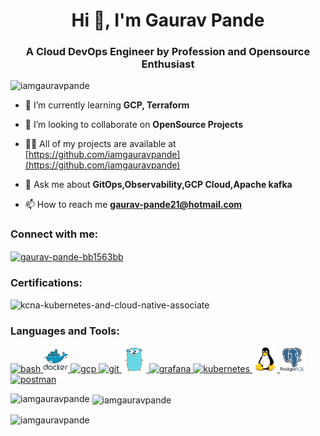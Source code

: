 <h1 align="center">Hi 👋, I'm Gaurav Pande</h1>
<h3 align="center">A Cloud DevOps Engineer by Profession and Opensource Enthusiast</h3>

<p align="left"> <img src="https://komarev.com/ghpvc/?username=iamgauravpande&label=Profile%20views&color=0e75b6&style=flat" alt="iamgauravpande" /> </p>

- 🌱 I’m currently learning **GCP, Terraform**

- 👯 I’m looking to collaborate on **OpenSource Projects**

- 👨‍💻 All of my projects are available at [https://github.com/iamgauravpande](https://github.com/iamgauravpande)

- 💬 Ask me about **GitOps,Observability,GCP Cloud,Apache kafka**

- 📫 How to reach me **gaurav-pande21@hotmail.com**

<h3 align="left">Connect with me:</h3>
<p align="left">
<a href="https://linkedin.com/in/gaurav-pande-bb1563bb" target="blank"><img align="center" src="https://raw.githubusercontent.com/rahuldkjain/github-profile-readme-generator/master/src/images/icons/Social/linked-in-alt.svg" alt="gaurav-pande-bb1563bb" height="30" width="40" /></a>
</p>

### Certifications: 

![kcna-kubernetes-and-cloud-native-associate](https://github.com/iamgauravpande/iamgauravpande/assets/142805967/78bd8b94-8d10-4d61-844d-30d6da298ee1)


<h3 align="left">Languages and Tools:</h3>
<p align="left"> <a href="https://www.gnu.org/software/bash/" target="_blank" rel="noreferrer"> <img src="https://www.vectorlogo.zone/logos/gnu_bash/gnu_bash-icon.svg" alt="bash" width="40" height="40"/> </a> <a href="https://www.docker.com/" target="_blank" rel="noreferrer"> <img src="https://raw.githubusercontent.com/devicons/devicon/master/icons/docker/docker-original-wordmark.svg" alt="docker" width="40" height="40"/> </a> <a href="https://cloud.google.com" target="_blank" rel="noreferrer"> <img src="https://www.vectorlogo.zone/logos/google_cloud/google_cloud-icon.svg" alt="gcp" width="40" height="40"/> </a> <a href="https://git-scm.com/" target="_blank" rel="noreferrer"> <img src="https://www.vectorlogo.zone/logos/git-scm/git-scm-icon.svg" alt="git" width="40" height="40"/> </a> <a href="https://golang.org" target="_blank" rel="noreferrer"> <img src="https://raw.githubusercontent.com/devicons/devicon/master/icons/go/go-original.svg" alt="go" width="40" height="40"/> </a> <a href="https://grafana.com" target="_blank" rel="noreferrer"> <img src="https://www.vectorlogo.zone/logos/grafana/grafana-icon.svg" alt="grafana" width="40" height="40"/> </a> <a href="https://kubernetes.io" target="_blank" rel="noreferrer"> <img src="https://www.vectorlogo.zone/logos/kubernetes/kubernetes-icon.svg" alt="kubernetes" width="40" height="40"/> </a> <a href="https://www.linux.org/" target="_blank" rel="noreferrer"> <img src="https://raw.githubusercontent.com/devicons/devicon/master/icons/linux/linux-original.svg" alt="linux" width="40" height="40"/> </a> <a href="https://www.postgresql.org" target="_blank" rel="noreferrer"> <img src="https://raw.githubusercontent.com/devicons/devicon/master/icons/postgresql/postgresql-original-wordmark.svg" alt="postgresql" width="40" height="40"/> </a> <a href="https://postman.com" target="_blank" rel="noreferrer"> <img src="https://www.vectorlogo.zone/logos/getpostman/getpostman-icon.svg" alt="postman" width="40" height="40"/> </a> </p>

<p><img align="left" src="https://github-readme-stats.vercel.app/api/top-langs?username=iamgauravpande&show_icons=true&locale=en&layout=compact" alt="iamgauravpande" /></p>

<p>&nbsp;<img align="center" src="https://github-readme-stats.vercel.app/api?username=iamgauravpande&show_icons=true&locale=en" alt="iamgauravpande" /></p>

<p><img align="center" src="https://github-readme-streak-stats.herokuapp.com/?user=iamgauravpande&" alt="iamgauravpande" /></p>
